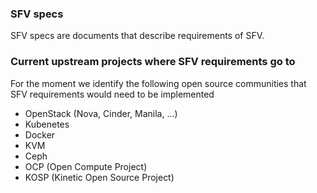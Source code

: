### SFV specs
SFV specs are documents that describe requirements of SFV.

### Current upstream projects where SFV requirements go to 

For the moment we identify the following open source communities that SFV requirements would need to be implemented

* OpenStack (Nova, Cinder, Manila, ...)
* Kubenetes 
* Docker
* KVM
* Ceph
* OCP (Open Compute Project)
* KOSP (Kinetic Open Source Project)
